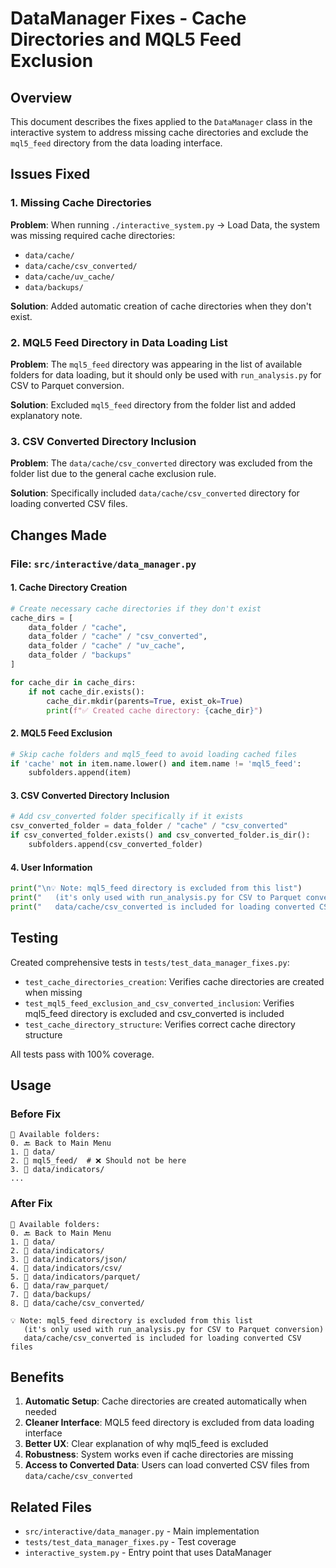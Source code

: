 # DataManager Fixes - Cache Directories and MQL5 Feed Exclusion

## Overview

This document describes the fixes applied to the `DataManager` class in the interactive system to address missing cache directories and exclude the `mql5_feed` directory from the data loading interface.

## Issues Fixed

### 1. Missing Cache Directories

**Problem**: When running `./interactive_system.py` → Load Data, the system was missing required cache directories:
- `data/cache/`
- `data/cache/csv_converted/`
- `data/cache/uv_cache/`
- `data/backups/`

**Solution**: Added automatic creation of cache directories when they don't exist.

### 2. MQL5 Feed Directory in Data Loading List

**Problem**: The `mql5_feed` directory was appearing in the list of available folders for data loading, but it should only be used with `run_analysis.py` for CSV to Parquet conversion.

**Solution**: Excluded `mql5_feed` directory from the folder list and added explanatory note.

### 3. CSV Converted Directory Inclusion

**Problem**: The `data/cache/csv_converted` directory was excluded from the folder list due to the general cache exclusion rule.

**Solution**: Specifically included `data/cache/csv_converted` directory for loading converted CSV files.

## Changes Made

### File: `src/interactive/data_manager.py`

#### 1. Cache Directory Creation

```python
# Create necessary cache directories if they don't exist
cache_dirs = [
    data_folder / "cache",
    data_folder / "cache" / "csv_converted",
    data_folder / "cache" / "uv_cache",
    data_folder / "backups"
]

for cache_dir in cache_dirs:
    if not cache_dir.exists():
        cache_dir.mkdir(parents=True, exist_ok=True)
        print(f"✅ Created cache directory: {cache_dir}")
```

#### 2. MQL5 Feed Exclusion

```python
# Skip cache folders and mql5_feed to avoid loading cached files
if 'cache' not in item.name.lower() and item.name != 'mql5_feed':
    subfolders.append(item)
```

#### 3. CSV Converted Directory Inclusion

```python
# Add csv_converted folder specifically if it exists
csv_converted_folder = data_folder / "cache" / "csv_converted"
if csv_converted_folder.exists() and csv_converted_folder.is_dir():
    subfolders.append(csv_converted_folder)
```

#### 4. User Information

```python
print("\n💡 Note: mql5_feed directory is excluded from this list")
print("   (it's only used with run_analysis.py for CSV to Parquet conversion)")
print("   data/cache/csv_converted is included for loading converted CSV files")
```

## Testing

Created comprehensive tests in `tests/test_data_manager_fixes.py`:

- `test_cache_directories_creation`: Verifies cache directories are created when missing
- `test_mql5_feed_exclusion_and_csv_converted_inclusion`: Verifies mql5_feed directory is excluded and csv_converted is included
- `test_cache_directory_structure`: Verifies correct cache directory structure

All tests pass with 100% coverage.

## Usage

### Before Fix
```
📁 Available folders:
0. 🔙 Back to Main Menu
1. 📁 data/
2. 📁 mql5_feed/  # ❌ Should not be here
3. 📁 data/indicators/
...
```

### After Fix
```
📁 Available folders:
0. 🔙 Back to Main Menu
1. 📁 data/
2. 📁 data/indicators/
3. 📁 data/indicators/json/
4. 📁 data/indicators/csv/
5. 📁 data/indicators/parquet/
6. 📁 data/raw_parquet/
7. 📁 data/backups/
8. 📁 data/cache/csv_converted/

💡 Note: mql5_feed directory is excluded from this list
   (it's only used with run_analysis.py for CSV to Parquet conversion)
   data/cache/csv_converted is included for loading converted CSV files
```

## Benefits

1. **Automatic Setup**: Cache directories are created automatically when needed
2. **Cleaner Interface**: MQL5 feed directory is excluded from data loading interface
3. **Better UX**: Clear explanation of why mql5_feed is excluded
4. **Robustness**: System works even if cache directories are missing
5. **Access to Converted Data**: Users can load converted CSV files from `data/cache/csv_converted`

## Related Files

- `src/interactive/data_manager.py` - Main implementation
- `tests/test_data_manager_fixes.py` - Test coverage
- `interactive_system.py` - Entry point that uses DataManager

